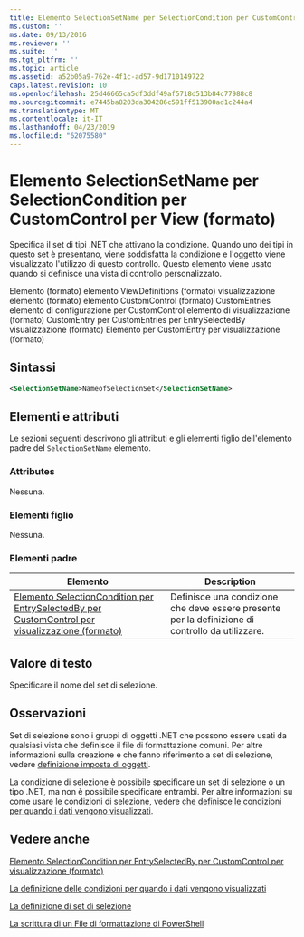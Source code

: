 ```yaml
---
title: Elemento SelectionSetName per SelectionCondition per CustomControl per visualizzazione (formato) | Microsoft Docs
ms.custom: ''
ms.date: 09/13/2016
ms.reviewer: ''
ms.suite: ''
ms.tgt_pltfrm: ''
ms.topic: article
ms.assetid: a52b05a9-762e-4f1c-ad57-9d1710149722
caps.latest.revision: 10
ms.openlocfilehash: 25d46665ca5df3ddf49af5718d513b84c77988c8
ms.sourcegitcommit: e7445ba8203da304286c591ff513900ad1c244a4
ms.translationtype: MT
ms.contentlocale: it-IT
ms.lasthandoff: 04/23/2019
ms.locfileid: "62075580"
---
```

# <a name="selectionsetname-element-for-selectioncondition-for-customcontrol-for-view-format"></a>Elemento SelectionSetName per SelectionCondition per CustomControl per View (formato)

Specifica il set di tipi .NET che attivano la condizione. Quando uno dei tipi in questo set è presentano, viene soddisfatta la condizione e l'oggetto viene visualizzato l'utilizzo di questo controllo. Questo elemento viene usato quando si definisce una vista di controllo personalizzato.

Elemento (formato) elemento ViewDefinitions (formato) visualizzazione elemento (formato) elemento CustomControl (formato) CustomEntries elemento di configurazione per CustomControl elemento di visualizzazione (formato) CustomEntry per CustomEntries per EntrySelectedBy visualizzazione (formato) Elemento per CustomEntry per visualizzazione (formato)

## <a name="syntax"></a>Sintassi

```xml
<SelectionSetName>NameofSelectionSet</SelectionSetName>
```

## <a name="attributes-and-elements"></a>Elementi e attributi

Le sezioni seguenti descrivono gli attributi e gli elementi figlio dell'elemento padre del `SelectionSetName` elemento.

### <a name="attributes"></a>Attributes

Nessuna.

### <a name="child-elements"></a>Elementi figlio

Nessuna.

### <a name="parent-elements"></a>Elementi padre

|Elemento|Description|
|-------------|-----------------|
|[Elemento SelectionCondition per EntrySelectedBy per CustomControl per visualizzazione (formato)](./selectioncondition-element-for-entryselectedby-for-customcontrol-format.md)|Definisce una condizione che deve essere presente per la definizione di controllo da utilizzare.|

## <a name="text-value"></a>Valore di testo

Specificare il nome del set di selezione.

## <a name="remarks"></a>Osservazioni

Set di selezione sono i gruppi di oggetti .NET che possono essere usati da qualsiasi vista che definisce il file di formattazione comuni. Per altre informazioni sulla creazione e che fanno riferimento a set di selezione, vedere [definizione imposta di oggetti](./defining-selection-sets.md).

La condizione di selezione è possibile specificare un set di selezione o un tipo .NET, ma non è possibile specificare entrambi. Per altre informazioni su come usare le condizioni di selezione, vedere [che definisce le condizioni per quando i dati vengono visualizzati](./defining-conditions-for-displaying-data.md).

## <a name="see-also"></a>Vedere anche

[Elemento SelectionCondition per EntrySelectedBy per CustomControl per visualizzazione (formato)](./selectioncondition-element-for-entryselectedby-for-customcontrol-format.md)

[La definizione delle condizioni per quando i dati vengono visualizzati](./defining-conditions-for-displaying-data.md)

[La definizione di set di selezione](./defining-selection-sets.md)

[La scrittura di un File di formattazione di PowerShell](./writing-a-powershell-formatting-file.md)
